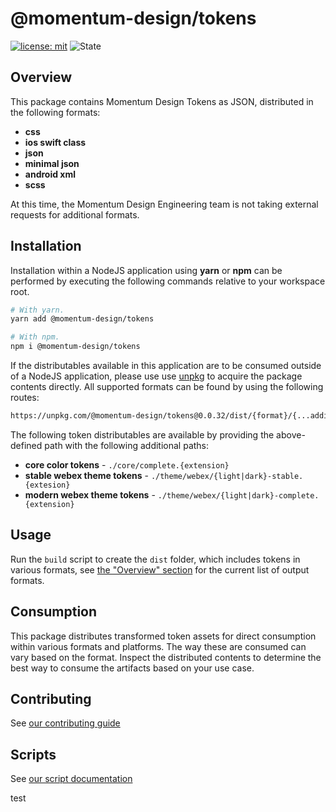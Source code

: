# @momentum-design/tokens

[![license: mit](https://img.shields.io/badge/License-MIT-blueviolet?style=flat-square)](https://github.com/momentum-design/momentum-design/blob/main/LICENSE) ![State](https://img.shields.io/badge/State-Alpha-blue?style=flat-square)

## Overview

This package contains Momentum Design Tokens as JSON, distributed in the following formats:

* **css**
* **ios swift class**
* **json**
* **minimal json**
* **android xml**
* **scss**

At this time, the Momentum Design Engineering team is not taking external requests for additional formats.

## Installation

Installation within a NodeJS application using **yarn** or **npm** can be performed by executing the following commands relative to your workspace root.

```bash
# With yarn.
yarn add @momentum-design/tokens

# With npm.
npm i @momentum-design/tokens
```

If the distributables available in this application are to be consumed outside of a NodeJS application, please use use [unpkg](https://unpkg.com/) to acquire the package contents directly. All supported formats can be found by using the following routes:

```bash
https://unpkg.com/@momentum-design/tokens@0.0.32/dist/{format}/{...additional paths}
```

The following token distributables are available by providing the above-defined path with the following additional paths:

* **core color tokens** - `./core/complete.{extension}`
* **stable webex theme tokens** - `./theme/webex/{light|dark}-stable.{extesion}`
* **modern webex theme tokens** - `./theme/webex/{light|dark}-complete.{extension}`

## Usage

Run the `build` script to create the `dist` folder, which includes tokens in various formats, see [the "Overview" section](#overview) for the current list of output formats.

## Consumption

This package distributes transformed token assets for direct consumption within various formats and platforms. The way these are consumed can vary based on the format. Inspect the distributed contents to determine the best way to consume the artifacts based on your use case.

## Contributing

See [our contributing guide](./CONTRIBUTING.md)

## Scripts

See [our script documentation](./SCRIPTS.md)

test